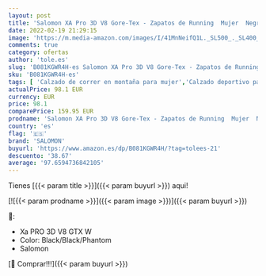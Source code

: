 ```yaml
---
layout: post
title: 'Salomon XA Pro 3D V8 Gore-Tex - Zapatos de Running  Mujer  Negro  Black/Black/Phantom   36 EU'
date: 2022-02-19 21:29:15
image: 'https://m.media-amazon.com/images/I/41MnNeifQ1L._SL500_._SL400_.jpg'
comments: true
category: ofertas
author: 'tole.es'
slug: 'B081KGWR4H-es Salomon XA Pro 3D V8 Gore-Tex - Zapatos de Running Mujer...'
sku: 'B081KGWR4H-es'
tags: [ 'Calzado de correr en montaña para mujer','Calzado deportivo para mujer','Calzados de running para mujer','Zapatillas y calzado deportivo para mujer','Zapatos','Zapatos para mujer','Zapatos y complementos','salomon','zapatos', ]
actualPrice: 98.1 EUR
currency: EUR
price: 98.1
comparePrice: 159.95 EUR
prodname: 'Salomon XA Pro 3D V8 Gore-Tex - Zapatos de Running  Mujer  Negro  Black/Black/Phantom   36 EU'
country: 'es'
flag: '🇪🇸'
brand: 'SALOMON'
buyurl: 'https://www.amazon.es/dp/B081KGWR4H/?tag=tolees-21'
descuento: '38.67'
average: '97.6594736842105'
---
```


Tienes [{{< param title >}}]({{< param buyurl >}}) aqui!

[![{{< param prodname >}}]({{< param image >}})]({{< param buyurl >}})

🔎:

- Xa PRO 3D V8 GTX W
- Color: Black/Black/Phantom
- Salomon

[🛒 Comprar!!!]({{< param buyurl >}})
